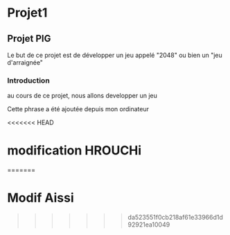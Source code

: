 ﻿# Projet1
## Projet PIG
Le but de ce projet est de développer un jeu appelé "2048" ou bien un "jeu d'arraignée"
### Introduction
au cours de ce projet, nous allons developper un jeu

Cette phrase a été ajoutée depuis mon ordinateur

<<<<<<< HEAD
# modification HROUCHi
=======
# Modif Aissi
>>>>>>> da523551f0cb218af61e33966d1d92921ea10049
